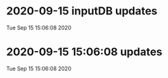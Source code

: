
# 2020-09-15 inputDB updates 
 Tue Sep 15 15:06:08 2020 


# 2020-09-15 15:06:08 updates 
 Tue Sep 15 15:06:08 2020 

